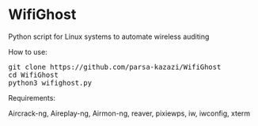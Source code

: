 # WifiGhost
Python script for Linux systems to automate wireless auditing

How to use:
<pre>
git clone https://github.com/parsa-kazazi/WifiGhost
cd WifiGhost
python3 wifighost.py
</pre>
Requirements:

Aircrack-ng, Aireplay-ng, Airmon-ng, reaver, pixiewps, iw, iwconfig, xterm
